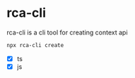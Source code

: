 # rca-cli

rca-cli is a cli tool for creating context api

```bash
npx rca-cli create
```

-   [x] ts
-   [x] js
